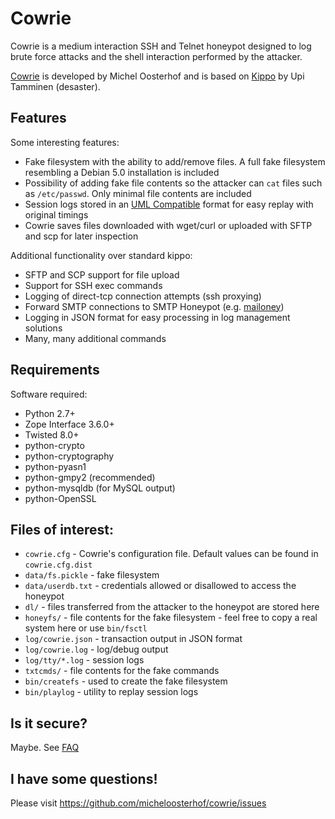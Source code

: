 # Cowrie

Cowrie is a medium interaction SSH and Telnet honeypot designed to log brute force attacks and the shell interaction performed by the attacker.

[Cowrie](http://github.com/micheloosterhof/cowrie/) is developed by Michel Oosterhof and is based on [Kippo](http://github.com/desaster/kippo/) by Upi Tamminen (desaster).

## Features

Some interesting features:

* Fake filesystem with the ability to add/remove files. A full fake filesystem resembling a Debian 5.0 installation is included
* Possibility of adding fake file contents so the attacker can `cat` files such as `/etc/passwd`. Only minimal file contents are included
* Session logs stored in an [UML Compatible](http://user-mode-linux.sourceforge.net/)  format for easy replay with original timings
* Cowrie saves files downloaded with wget/curl or uploaded with SFTP and scp for later inspection

Additional functionality over standard kippo:

* SFTP and SCP support for file upload
* Support for SSH exec commands
* Logging of direct-tcp connection attempts (ssh proxying)
* Forward SMTP connections to SMTP Honeypot (e.g. [mailoney](https://github.com/awhitehatter/mailoney))
* Logging in JSON format for easy processing in log management solutions
* Many, many additional commands

## Requirements

Software required:

* Python 2.7+
* Zope Interface 3.6.0+
* Twisted 8.0+
* python-crypto
* python-cryptography
* python-pyasn1
* python-gmpy2 (recommended)
* python-mysqldb (for MySQL output)
* python-OpenSSL

## Files of interest:

* `cowrie.cfg` - Cowrie's configuration file. Default values can be found in `cowrie.cfg.dist`
* `data/fs.pickle` - fake filesystem
* `data/userdb.txt` - credentials allowed or disallowed to access the honeypot
* `dl/` - files transferred from the attacker to the honeypot are stored here
* `honeyfs/` - file contents for the fake filesystem - feel free to copy a real system here or use `bin/fsctl`
* `log/cowrie.json` - transaction output in JSON format
* `log/cowrie.log` - log/debug output
* `log/tty/*.log` - session logs
* `txtcmds/` - file contents for the fake commands
* `bin/createfs` - used to create the fake filesystem
* `bin/playlog` - utility to replay session logs

## Is it secure?

Maybe. See [FAQ](https://github.com/desaster/kippo/wiki/FAQ)

## I have some questions!

Please visit https://github.com/micheloosterhof/cowrie/issues
